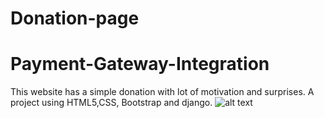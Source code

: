 # Donation-page
# Payment-Gateway-Integration
This website has a simple donation with lot of motivation and surprises.
A project using HTML5,CSS, Bootstrap and django.
![alt text](http://127.0.0.1:8000//to/img.png)
